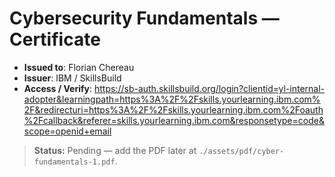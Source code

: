 # Cybersecurity Fundamentals — Certificate

- **Issued to**: Florian Chereau  
- **Issuer**: IBM / SkillsBuild  
- **Access / Verify**: https://sb-auth.skillsbuild.org/login?clientid=yl-internal-adopter&learningpath=https%3A%2F%2Fskills.yourlearning.ibm.com%2F&redirecturi=https%3A%2F%2Fskills.yourlearning.ibm.com%2Foauth%2Fcallback&referer=skills.yourlearning.ibm.com&responsetype=code&scope=openid+email

> **Status:** Pending — add the PDF later at `./assets/pdf/cyber-fundamentals-1.pdf`.

<!-- When ready, add the preview:
[![Cyber Fundamentals](./assets/img/cyber-fundamentals-1.png)](./assets/pdf/cyber-fundamentals-1.pdf)
-->
